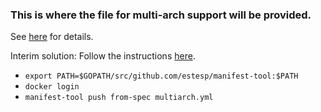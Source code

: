 ### This is where the file for multi-arch support will be provided.

See [here](https://github.com/docker/cli/pull/138) for details.

Interim solution:
Follow the instructions [here](https://github.com/estesp/manifest-tool).

- `export PATH=$GOPATH/src/github.com/estesp/manifest-tool:$PATH`
- `docker login`
- `manifest-tool push from-spec multiarch.yml`
